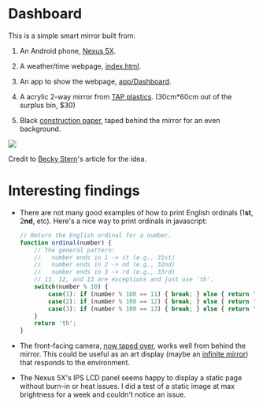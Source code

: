 # Dashboard

This is a simple smart mirror built from:

1. An Android phone, [Nexus 5X](https://en.wikipedia.org/wiki/Nexus_5X).

2. A weather/time webpage, [index.html](https://pr.gg/dashboard).

3. An app to show the webpage, [app/Dashboard](app/Dashboard).

4. A acrylic 2-way mirror from [TAP plastics](http://www.tapplastics.com/product/plastics/cut_to_size_plastic/two_way_mirrored_acrylic/558). (30cm*60cm out of the surplus bin, $30)

5. Black [construction paper](https://www.amazon.com/gp/product/B00563PXHQ), taped behind the mirror for an even background.

![](https://pr.gg/dashboard/finished.jpg)

Credit to [Becky Stern](https://learn.adafruit.com/android-smart-home-mirror)'s article for the idea.

# Interesting findings

* There are not many good examples of how to print English ordinals (1**st**, 2**nd**, etc). Here's a nice way to print ordinals in javascript:
    ```javascript
    // Return the English ordinal for a number.
    function ordinal(number) {
        // The general pattern:
        //   number ends in 1 -> st (e.g., 31st)
        //   number ends in 2 -> nd (e.g., 32nd)
        //   number ends in 3 -> rd (e.g., 33rd)
        // 11, 12, and 13 are exceptions and just use 'th'.
        switch(number % 10) {
            case(1): if (number % 100 == 11) { break; } else { return 'st' };
            case(2): if (number % 100 == 12) { break; } else { return 'nd' };
            case(3): if (number % 100 == 13) { break; } else { return 'rd' };
        }
        return 'th';
    }
    ```

* The front-facing camera, [now taped over](http://www.npr.org/sections/thetwo-way/2016/04/08/473548674/why-the-fbi-director-puts-tape-over-his-webcam), works well from behind the mirror. This could be useful as an art display (maybe an [infinite mirror](https://en.wikipedia.org/wiki/Infinity_mirror#/media/File:Infinity_Mirror.png)) that responds to the environment.

* The Nexus 5X's IPS LCD panel seems happy to display a static page without burn-in or heat issues. I did a test of a static image at max brightness for a week and couldn't notice an issue.
